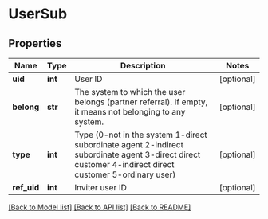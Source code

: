 # UserSub

## Properties
Name | Type | Description | Notes
------------ | ------------- | ------------- | -------------
**uid** | **int** | User ID | [optional] 
**belong** | **str** | The system to which the user belongs (partner referral). If empty, it means not belonging to any system. | [optional] 
**type** | **int** | Type (0-not in the system 1-direct subordinate agent 2-indirect subordinate agent 3-direct direct customer 4-indirect direct customer 5-ordinary user) | [optional] 
**ref_uid** | **int** | Inviter user ID | [optional] 

[[Back to Model list]](../README.md#documentation-for-models) [[Back to API list]](../README.md#documentation-for-api-endpoints) [[Back to README]](../README.md)


